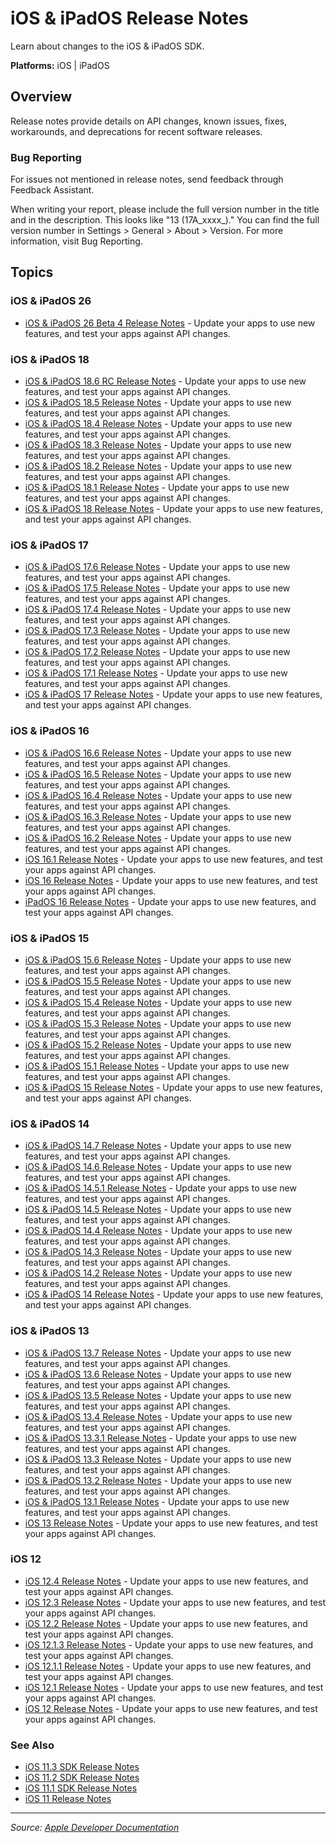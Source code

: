 # iOS & iPadOS Release Notes

Learn about changes to the iOS & iPadOS SDK.

**Platforms:** iOS | iPadOS

## Overview

Release notes provide details on API changes, known issues, fixes, workarounds, and deprecations for recent software releases.

### Bug Reporting

For issues not mentioned in release notes, send feedback through Feedback Assistant.

When writing your report, please include the full version number in the title and in the description. This looks like "13 (17A_xxxx_)." You can find the full version number in Settings > General > About > Version. For more information, visit Bug Reporting.

## Topics

### iOS & iPadOS 26
- [iOS & iPadOS 26 Beta 4 Release Notes](https://developer.apple.com/documentation/ios-ipados-release-notes/ios-ipados-26-beta-4-release-notes) - Update your apps to use new features, and test your apps against API changes.

### iOS & iPadOS 18
- [iOS & iPadOS 18.6 RC Release Notes](https://developer.apple.com/documentation/ios-ipados-release-notes/ios-ipados-18-6-rc-release-notes) - Update your apps to use new features, and test your apps against API changes.
- [iOS & iPadOS 18.5 Release Notes](https://developer.apple.com/documentation/ios-ipados-release-notes/ios-ipados-18-5-release-notes) - Update your apps to use new features, and test your apps against API changes.
- [iOS & iPadOS 18.4 Release Notes](https://developer.apple.com/documentation/ios-ipados-release-notes/ios-ipados-18-4-release-notes) - Update your apps to use new features, and test your apps against API changes.
- [iOS & iPadOS 18.3 Release Notes](https://developer.apple.com/documentation/ios-ipados-release-notes/ios-ipados-18-3-release-notes) - Update your apps to use new features, and test your apps against API changes.
- [iOS & iPadOS 18.2 Release Notes](https://developer.apple.com/documentation/ios-ipados-release-notes/ios-ipados-18-2-release-notes) - Update your apps to use new features, and test your apps against API changes.
- [iOS & iPadOS 18.1 Release Notes](https://developer.apple.com/documentation/ios-ipados-release-notes/ios-ipados-18-1-release-notes) - Update your apps to use new features, and test your apps against API changes.
- [iOS & iPadOS 18 Release Notes](https://developer.apple.com/documentation/ios-ipados-release-notes/ios-ipados-18-release-notes) - Update your apps to use new features, and test your apps against API changes.

### iOS & iPadOS 17
- [iOS & iPadOS 17.6 Release Notes](https://developer.apple.com/documentation/ios-ipados-release-notes/ios-ipados-17-6-release-notes) - Update your apps to use new features, and test your apps against API changes.
- [iOS & iPadOS 17.5 Release Notes](https://developer.apple.com/documentation/ios-ipados-release-notes/ios-ipados-17-5-release-notes) - Update your apps to use new features, and test your apps against API changes.
- [iOS & iPadOS 17.4 Release Notes](https://developer.apple.com/documentation/ios-ipados-release-notes/ios-ipados-17-4-release-notes) - Update your apps to use new features, and test your apps against API changes.
- [iOS & iPadOS 17.3 Release Notes](https://developer.apple.com/documentation/ios-ipados-release-notes/ios-ipados-17-3-release-notes) - Update your apps to use new features, and test your apps against API changes.
- [iOS & iPadOS 17.2 Release Notes](https://developer.apple.com/documentation/ios-ipados-release-notes/ios-ipados-17-2-release-notes) - Update your apps to use new features, and test your apps against API changes.
- [iOS & iPadOS 17.1 Release Notes](https://developer.apple.com/documentation/ios-ipados-release-notes/ios-ipados-17-1-release-notes) - Update your apps to use new features, and test your apps against API changes.
- [iOS & iPadOS 17 Release Notes](https://developer.apple.com/documentation/ios-ipados-release-notes/ios-ipados-17-release-notes) - Update your apps to use new features, and test your apps against API changes.

### iOS & iPadOS 16
- [iOS & iPadOS 16.6 Release Notes](https://developer.apple.com/documentation/ios-ipados-release-notes/ios-ipados-16-6-release-notes) - Update your apps to use new features, and test your apps against API changes.
- [iOS & iPadOS 16.5 Release Notes](https://developer.apple.com/documentation/ios-ipados-release-notes/ios-ipados-16-5-release-notes) - Update your apps to use new features, and test your apps against API changes.
- [iOS & iPadOS 16.4 Release Notes](https://developer.apple.com/documentation/ios-ipados-release-notes/ios-ipados-16-4-release-notes) - Update your apps to use new features, and test your apps against API changes.
- [iOS & iPadOS 16.3 Release Notes](https://developer.apple.com/documentation/ios-ipados-release-notes/ios-ipados-16-3-release-notes) - Update your apps to use new features, and test your apps against API changes.
- [iOS & iPadOS 16.2 Release Notes](https://developer.apple.com/documentation/ios-ipados-release-notes/ios-ipados-16-2-release-notes) - Update your apps to use new features, and test your apps against API changes.
- [iOS 16.1 Release Notes](https://developer.apple.com/documentation/ios-ipados-release-notes/ios-16-1-release-notes) - Update your apps to use new features, and test your apps against API changes.
- [iOS 16 Release Notes](https://developer.apple.com/documentation/ios-ipados-release-notes/ios-16-release-notes) - Update your apps to use new features, and test your apps against API changes.
- [iPadOS 16 Release Notes](https://developer.apple.com/documentation/ios-ipados-release-notes/ipados-16-release-notes) - Update your apps to use new features, and test your apps against API changes.

### iOS & iPadOS 15
- [iOS & iPadOS 15.6 Release Notes](https://developer.apple.com/documentation/ios-ipados-release-notes/ios-ipados-15-6-release-notes) - Update your apps to use new features, and test your apps against API changes.
- [iOS & iPadOS 15.5 Release Notes](https://developer.apple.com/documentation/ios-ipados-release-notes/ios-ipados-15-5-release-notes) - Update your apps to use new features, and test your apps against API changes.
- [iOS & iPadOS 15.4 Release Notes](https://developer.apple.com/documentation/ios-ipados-release-notes/ios-ipados-15-4-release-notes) - Update your apps to use new features, and test your apps against API changes.
- [iOS & iPadOS 15.3 Release Notes](https://developer.apple.com/documentation/ios-ipados-release-notes/ios-ipados-15-3-release-notes) - Update your apps to use new features, and test your apps against API changes.
- [iOS & iPadOS 15.2 Release Notes](https://developer.apple.com/documentation/ios-ipados-release-notes/ios-ipados-15-2-release-notes) - Update your apps to use new features, and test your apps against API changes.
- [iOS & iPadOS 15.1 Release Notes](https://developer.apple.com/documentation/ios-ipados-release-notes/ios-ipados-15-1-release-notes) - Update your apps to use new features, and test your apps against API changes.
- [iOS & iPadOS 15 Release Notes](https://developer.apple.com/documentation/ios-ipados-release-notes/ios-ipados-15-release-notes) - Update your apps to use new features, and test your apps against API changes.

### iOS & iPadOS 14
- [iOS & iPadOS 14.7 Release Notes](https://developer.apple.com/documentation/ios-ipados-release-notes/ios-ipados-14-7-release-notes) - Update your apps to use new features, and test your apps against API changes.
- [iOS & iPadOS 14.6 Release Notes](https://developer.apple.com/documentation/ios-ipados-release-notes/ios-ipados-14-6-release-notes) - Update your apps to use new features, and test your apps against API changes.
- [iOS & iPadOS 14.5.1 Release Notes](https://developer.apple.com/documentation/ios-ipados-release-notes/ios-ipados-14-5-1-release-notes) - Update your apps to use new features, and test your apps against API changes.
- [iOS & iPadOS 14.5 Release Notes](https://developer.apple.com/documentation/ios-ipados-release-notes/ios-ipados-14-5-release-notes) - Update your apps to use new features, and test your apps against API changes.
- [iOS & iPadOS 14.4 Release Notes](https://developer.apple.com/documentation/ios-ipados-release-notes/ios-ipados-14-4-release-notes) - Update your apps to use new features, and test your apps against API changes.
- [iOS & iPadOS 14.3 Release Notes](https://developer.apple.com/documentation/ios-ipados-release-notes/ios-ipados-14-3-release-notes) - Update your apps to use new features, and test your apps against API changes.
- [iOS & iPadOS 14.2 Release Notes](https://developer.apple.com/documentation/ios-ipados-release-notes/ios-ipados-14-2-release-notes) - Update your apps to use new features, and test your apps against API changes.
- [iOS & iPadOS 14 Release Notes](https://developer.apple.com/documentation/ios-ipados-release-notes/ios-ipados-14-release-notes) - Update your apps to use new features, and test your apps against API changes.

### iOS & iPadOS 13
- [iOS & iPadOS 13.7 Release Notes](https://developer.apple.com/documentation/ios-ipados-release-notes/ios-ipados-13-7-release-notes) - Update your apps to use new features, and test your apps against API changes.
- [iOS & iPadOS 13.6 Release Notes](https://developer.apple.com/documentation/ios-ipados-release-notes/ios-ipados-13-6-release-notes) - Update your apps to use new features, and test your apps against API changes.
- [iOS & iPadOS 13.5 Release Notes](https://developer.apple.com/documentation/ios-ipados-release-notes/ios-ipados-13-5-release-notes) - Update your apps to use new features, and test your apps against API changes.
- [iOS & iPadOS 13.4 Release Notes](https://developer.apple.com/documentation/ios-ipados-release-notes/ios-ipados-13-4-release-notes) - Update your apps to use new features, and test your apps against API changes.
- [iOS & iPadOS 13.3.1 Release Notes](https://developer.apple.com/documentation/ios-ipados-release-notes/ios-ipados-13-3-1-release-notes) - Update your apps to use new features, and test your apps against API changes.
- [iOS & iPadOS 13.3 Release Notes](https://developer.apple.com/documentation/ios-ipados-release-notes/ios-ipados-13-3-release-notes) - Update your apps to use new features, and test your apps against API changes.
- [iOS & iPadOS 13.2 Release Notes](https://developer.apple.com/documentation/ios-ipados-release-notes/ios-ipados-13-2-release-notes) - Update your apps to use new features, and test your apps against API changes.
- [iOS & iPadOS 13.1 Release Notes](https://developer.apple.com/documentation/ios-ipados-release-notes/ios-ipados-13-1-release-notes) - Update your apps to use new features, and test your apps against API changes.
- [iOS 13 Release Notes](https://developer.apple.com/documentation/ios-ipados-release-notes/ios-13-release-notes) - Update your apps to use new features, and test your apps against API changes.

### iOS 12
- [iOS 12.4 Release Notes](https://developer.apple.com/documentation/ios-ipados-release-notes/ios-12-4-release-notes) - Update your apps to use new features, and test your apps against API changes.
- [iOS 12.3 Release Notes](https://developer.apple.com/documentation/ios-ipados-release-notes/ios-12-3-release-notes) - Update your apps to use new features, and test your apps against API changes.
- [iOS 12.2 Release Notes](https://developer.apple.com/documentation/ios-ipados-release-notes/ios-12-2-release-notes) - Update your apps to use new features, and test your apps against API changes.
- [iOS 12.1.3 Release Notes](https://developer.apple.com/documentation/ios-ipados-release-notes/ios-12-1-3-release-notes) - Update your apps to use new features, and test your apps against API changes.
- [iOS 12.1.1 Release Notes](https://developer.apple.com/documentation/ios-ipados-release-notes/ios-12-1-1-release-notes) - Update your apps to use new features, and test your apps against API changes.
- [iOS 12.1 Release Notes](https://developer.apple.com/documentation/ios-ipados-release-notes/ios-12-1-release-notes) - Update your apps to use new features, and test your apps against API changes.
- [iOS 12 Release Notes](https://developer.apple.com/documentation/ios-ipados-release-notes/ios-12-release-notes) - Update your apps to use new features, and test your apps against API changes.

### See Also
- [iOS 11.3 SDK Release Notes](https://developer.apple.com/documentation/ios-ipados-release-notes/ios-11-3-sdk-release-notes)
- [iOS 11.2 SDK Release Notes](https://developer.apple.com/documentation/ios-ipados-release-notes/ios-11-2-sdk-release-notes)
- [iOS 11.1 SDK Release Notes](https://developer.apple.com/documentation/ios-ipados-release-notes/ios-11-1-sdk-release-notes)
- [iOS 11 Release Notes](https://developer.apple.com/documentation/ios-ipados-release-notes/ios-11-release-notes)

---

*Source: [Apple Developer Documentation](https://developer.apple.com/documentation/ios-ipados-release-notes)*